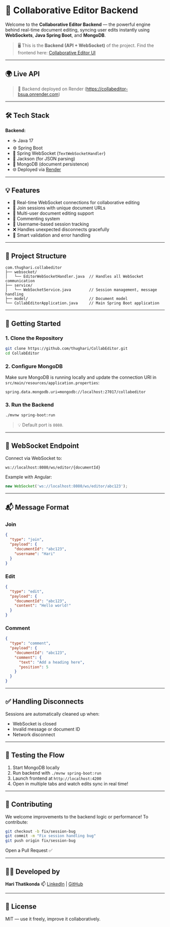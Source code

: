 # 🧠 Collaborative Editor Backend

Welcome to the **Collaborative Editor Backend** — the powerful engine behind real-time document editing, syncing user edits instantly using **WebSockets**, **Java Spring Boot**, and **MongoDB**.

> 🖥️ This is the **Backend (API + WebSocket)** of the project. Find the frontend here: [Collaborative Editor UI](https://github.com/thughari/Collaborative-Editor-UI)

---

## 🌍 Live API

> 🚀 Backend deployed on Render (https://collabeditor-bsua.onrender.com)

---

## 🛠️ Tech Stack

**Backend:**

* ☕ Java 17
* ⚙️ Spring Boot
* 🔄 Spring WebSocket (`TextWebSocketHandler`)
* 🧠 Jackson (for JSON parsing)
* 💾 MongoDB (document persistence)
* 🌐 Deployed via [Render](https://render.com)

---

## 💡 Features

* 🔄 Real-time WebSocket connections for collaborative editing
* 🔗 Join sessions with unique document URLs
* 👥 Multi-user document editing support
* 💬 Commenting system
* 🧠 Username-based session tracking
* ❌ Handles unexpected disconnects gracefully
* 🛑 Smart validation and error handling

---

## 📁 Project Structure

```
com.thughari.collabeditor
├── websocket/
│   └── EditorWebSocketHandler.java  // Handles all WebSocket communication
├── service/
│   └── WebSocketService.java        // Session management, message handling
├── model/                           // Document model
└── CollabEditorApplication.java     // Main Spring Boot application
```

---

## 🚀 Getting Started

### 1. Clone the Repository

```bash
git clone https://github.com/thughari/CollabEditor.git
cd CollabEditor
```

### 2. Configure MongoDB

Make sure MongoDB is running locally and update the connection URI in `src/main/resources/application.properties`:

```properties
spring.data.mongodb.uri=mongodb://localhost:27017/collabeditor
```

### 3. Run the Backend

```bash
./mvnw spring-boot:run
```

> 💡 Default port is `8080`.

---

## 🔌 WebSocket Endpoint

Connect via WebSocket to:

```
ws://localhost:8080/ws/editor/{documentId}
```

Example with Angular:

```typescript
new WebSocket('ws://localhost:8080/ws/editor/abc123');
```

---

## 📬 Message Format

### Join

```json
{
  "type": "join",
  "payload": {
    "documentId": "abc123",
    "username": "Hari"
  }
}
```

### Edit

```json
{
  "type": "edit",
  "payload": {
    "documentId": "abc123",
    "content": "Hello world!"
  }
}
```

### Comment

```json
{
  "type": "comment",
  "payload": {
    "documentId": "abc123",
    "comment": {
      "text": "Add a heading here",
      "position": 5
    }
  }
}
```

---

## ✅ Handling Disconnects

Sessions are automatically cleaned up when:

* WebSocket is closed
* Invalid message or document ID
* Network disconnect

---

## 🧪 Testing the Flow

1. Start MongoDB locally
2. Run backend with `./mvnw spring-boot:run`
3. Launch frontend at `http://localhost:4200`
4. Open in multiple tabs and watch edits sync in real time!

---

## 🤝 Contributing

We welcome improvements to the backend logic or performance! To contribute:

```bash
git checkout -b fix/session-bug
git commit -m "Fix session handling bug"
git push origin fix/session-bug
```

Open a Pull Request ✅

---

## 👨‍💻 Developed by

**Hari Thatikonda**
📫 [LinkedIn](https://linkedin.com/in/hari-thatikonda) | [GitHub](https://github.com/thughari)

---

## 📝 License

MIT — use it freely, improve it collaboratively.
